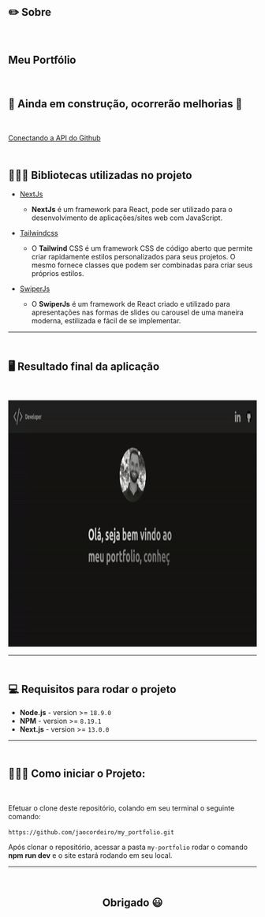 <h2><b>✏️ Sobre</b></h2><br/>

## Meu Portfólio

</br>

 <h2>🚧 Ainda em construção, ocorrerão melhorias 🚧</h2>

</br>

[Conectando a API do Github](https://api.github.com/users/jaocordeiro/repos)

<h2><b><br/> 👨🏻‍💻 Bibliotecas utilizadas no projeto</b></h2>

- [NextJs](https://beta.nextjs.org/docs)

  - **NextJs** é um framework para React, pode ser utilizado para o desenvolvimento de aplicações/sites web com JavaScript.

- [Tailwindcss](https://tailwindcss.com/)

  - O **Tailwind** CSS é um framework CSS de código aberto que permite criar rapidamente estilos personalizados para seus projetos. O mesmo fornece classes que podem ser combinadas para criar seus próprios estilos.

- [SwiperJs](https://swiperjs.com/react)
  - O **SwiperJs** é um framework de React criado e utilizado para apresentações nas formas de slides ou carousel de uma maneira moderna, estilizada e fácil de se implementar.

---

<h2><b><br/>🖥 Resultado final da aplicação</b></h2><br/>
<p align="center"><img width="900" height="500" src="public/assets/application.gif"></p>

---

<h2><b><br/>💻 Requisitos para rodar o projeto</b></h2>

- **Node.js** - version >= `18.9.0`
- **NPM** - version >= `8.19.1`
- **Next.js** - version >= `13.0.0`

---

<h2><b><br/>👨🏻‍💻 Como iniciar o Projeto:</b></h2><br/>

Efetuar o clone deste repositório, colando em seu terminal o seguinte comando:

`https://github.com/jaocordeiro/my_portfolio.git`

Após clonar o repositório, acessar a pasta `my-portfolio` rodar o comando **npm run dev** e o site estará rodando em seu
local.

---

<br/><h2><b><p align="center">Obrigado 😃</p></b><h2>
